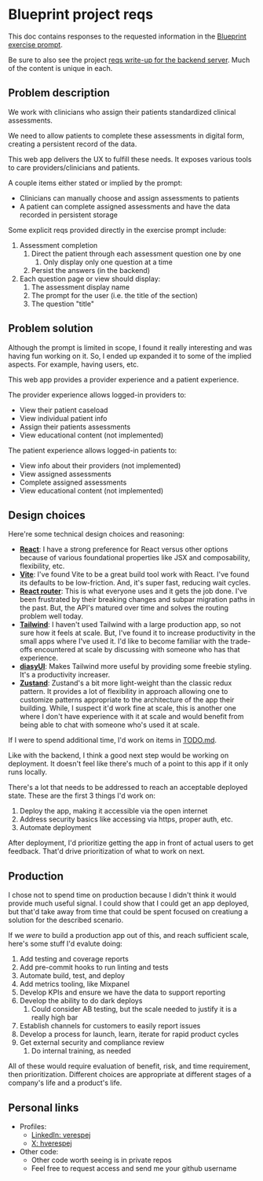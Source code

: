 # Blueprint project reqs

This doc contains responses to the requested information in the [Blueprint exercise prompt](https://github.com/blueprinthq/coding-exercise).

Be sure to also see the project [reqs write-up for the backend server](https://github.com/verespej/blueprint-project-backend/blob/main/BLUEPRINT.md). Much of the content is unique in each.


## Problem description

We work with clinicians who assign their patients standardized clinical assessments.

We need to allow patients to complete these assessments in digital form, creating a persistent record of the data.

This web app delivers the UX to fulfill these needs. It exposes various tools to care providers/clinicians and patients.

A couple items either stated or implied by the prompt:
- Clinicians can manually choose and assign assessments to patients
- A patient can complete assigned assessments and have the data recorded in persistent storage

Some explicit reqs provided directly in the exercise prompt include:
1. Assessment completion
    1. Direct the patient through each assessment question one by one
        1. Only display only one question at a time
    2. Persist the answers (in the backend)
2. Each question page or view should display:
    1. The assessment display name
    2. The prompt for the user (i.e. the title of the section)
    3. The question "title"


## Problem solution

Although the prompt is limited in scope, I found it really interesting and was having fun working on it. So, I ended up expanded it to some of the implied aspects. For example, having users, etc.

This web app provides a provider experience and a patient experience.

The provider experience allows logged-in providers to:
- View their patient caseload
- View individual patient info
- Assign their patients assessments
- View educational content (not implemented)

The patient experience allows logged-in patients to:
- View info about their providers (not implemented)
- View assigned assessments
- Complete assigned assessments
- View educational content (not implemented)


## Design choices

Here're some technical design choices and reasoning:

- **[React](https://react.dev/)**: I have a strong preference for React versus other options because of various foundational properties like JSX and composability, flexibility, etc.
- **[Vite](https://vite.dev/)**: I've found Vite to be a great build tool work with React. I've found its defaults to be low-friction. And, it's super fast, reducing wait cycles.
- **[React router](https://reactrouter.com/)**: This is what everyone uses and it gets the job done. I've been frustrated by their breaking changes and subpar migration paths in the past. But, the API's matured over time and solves the routing problem well today.
- **[Tailwind](https://tailwindcss.com/)**: I haven't used Tailwind with a large production app, so not sure how it feels at scale. But, I've found it to increase productivity in the small apps where I've used it. I'd like to become familiar with the trade-offs encountered at scale by discussing with someone who has that experience.
- **[diasyUI](https://daisyui.com/)**: Makes Tailwind more useful by providing some freebie styling. It's a productivity increaser.
- **[Zustand](https://zustand.docs.pmnd.rs/)**: Zustand's a bit more light-weight than the classic redux pattern. It provides a lot of flexibility in approach allowing one to customize patterns appropriate to the architecture of the app their building. While, I suspect it'd work fine at scale, this is another one where I don't have experience with it at scale and would benefit from being able to chat with someone who's used it at scale.

If I were to spend additional time, I'd work on items in [TODO.md](./TODO.md).

Like with the backend, I think a good next step would be working on deployment. It doesn't feel like there's much of a point to this app if it only runs locally.

There's a lot that needs to be addressed to reach an acceptable deployed state. These are the first 3 things I'd work on:

1. Deploy the app, making it accessible via the open internet
2. Address security basics like accessing via https, proper auth, etc.
3. Automate deployment

After deployment, I'd prioritize getting the app in front of actual users to get feedback. That'd drive prioritization of what to work on next.


## Production

I chose not to spend time on production because I didn't think it would provide much useful signal. I could show that I could get an app deployed, but that'd take away from time that could be spent focused on creatiung a solution for the described scenario.

If we _were_ to build a production app out of this, and reach sufficient scale, here's some stuff I'd evalute doing:

1. Add testing and coverage reports
2. Add pre-commit hooks to run linting and tests
3. Automate build, test, and deploy
4. Add metrics tooling, like Mixpanel
5. Develop KPIs and ensure we have the data to support reporting
6. Develop the ability to do dark deploys
    1. Could consider AB testing, but the scale needed to justify it is a really high bar
7. Establish channels for customers to easily report issues
8. Develop a process for launch, learn, iterate for rapid product cycles
9. Get external security and compliance review
    1. Do internal training, as needed

All of these would require evaluation of benefit, risk, and time requirement, then prioritization. Different choices are appropriate at different stages of a company's life and a product's life.


## Personal links

- Profiles:
    - [LinkedIn: verespej](https://www.linkedin.com/in/verespej/)
    - [X: hverespej](https://x.com/hverespej)
- Other code:
    - Other code worth seeing is in private repos
    - Feel free to request access and send me your github username
